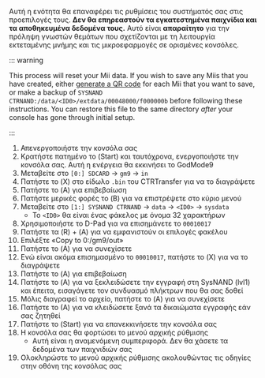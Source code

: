 Αυτή η ενότητα θα επαναφέρει τις ρυθμίσεις του συστήματός σας στις προεπιλογές τους. **Δεν θα επηρεαστούν τα εγκατεστημένα παιχνίδια και τα αποθηκευμένα δεδομένα τους.** Αυτό είναι **απαραίτητο** για την πρόληψη γνωστών θεμάτων που σχετίζονται με τη λειτουργία εκτεταμένης μνήμης και τις μικροεφαρμογές σε ορισμένες κονσόλες.

::: warning

This process will reset your Mii data. If you wish to save any Miis that you have created, either [generate a QR code](https://en-americas-support.nintendo.com/app/answers/detail/a_id/298/~/how-to-generate-a-qr-code%E2%84%A2-for-a-mii) for each Mii that you want to save, or make a backup of `SYSNAND CTRNAND:/data/<ID0>/extdata/00048000/f000000b` before following these instructions. You can restore this file to the same directory _after_ your console has gone through initial setup.

:::

1. Απενεργοποιήστε την κονσόλα σας
2. Κρατήστε πατημένο το (Start) και ταυτόχρονα, ενεργοποιήστε την κονσόλα σας. Αυτή η ενέργεια θα εκκινήσει το GodMode9
3. Μεταβείτε στο `[0:] SDCARD` -> `gm9` -> `in`
4. Πατήστε το (X) στο είδωλο `.bin` του CTRTransfer για να το διαγράψετε
5. Πατήστε το (A) για επιβεβαίωση
6. Πατήστε μερικές φορές το (B) για να επιστρέψετε στο κύριο μενού
7. Μεταβείτε στο `[1:] SYSNAND CTRNAND` -> `data` -> `<ID0>` -> `sysdata`
    - Το `<ID0>` θα είναι ένας φάκελος με όνομα 32 χαρακτήρων
8. Χρησιμοποιήστε το D-Pad για να επισημάνετε το `00010017`
9. Πατήστε τα (R) + (A) για να εμφανιστούν οι επιλογές φακέλου
10. Επιλέξτε «Copy to 0:/gm9/out»
11. Πατήστε το (A) για να συνεχίσετε
12. Ενώ είναι ακόμα επισημασμένο το `00010017`, πατήστε το (X) για να το διαγράψετε
13. Πατήστε το (A) για επιβεβαίωση
14. Πατήστε το (A) για να ξεκλειδώσετε την εγγραφή στη SysNAND (lvl1) και έπειτα, εισαγάγετε τον συνδυασμό πλήκτρων που θα σας δοθεί
15. Μόλις διαγραφεί το αρχείο, πατήστε το (A) για να συνεχίσετε
16. Πατήστε το (Α) για να κλειδώσετε ξανά τα δικαιώματα εγγραφής εάν σας ζητηθεί
17. Πατήστε το (Start) για να επανεκκινήσετε την κονσόλα σας
18. Η κονσόλα σας θα φορτώσει το μενού αρχικής ρύθμισης
    - Αυτή είναι η αναμενόμενη συμπεριφορά. Δεν θα χάσετε τα δεδομένα των παιχνιδιών σας
19. Ολοκληρώστε το μενού αρχικής ρύθμισης ακολουθώντας τις οδηγίες στην οθόνη της κονσόλας σας
